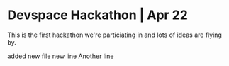 
# Devspace Hackathon | Apr 22

This is the first hackathon we're particiating in and lots of ideas are flying by.

added new file
new line
Another line
